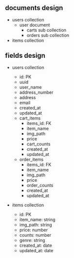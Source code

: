 
## documents design
- users collection
  - user document
    - carts sub collection
    - orders sub collection
- items collection

## fields design
- users collection
  - id: PK
  - uuid
  - user_name
  - address_number
  - address
  - email
  - created_at
  - updated_at
  - cart_items
    - items_id: FK
    - item_name
    - img_path
    - price
    - cart_counts
    - created_at
    - updated_at
  - order_items
    - items_id: FK
    - item_name
    - img_path
    - price
    - order_counts
    - created_at
    - updated_at

- items collection
  - id: PK
  - item_name: string
  - img_path: string
  - price: number
  - counts: number
  - genre: string
  - created_at: date
  - updated_at: date


